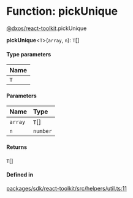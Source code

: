 # Function: pickUnique

[@dxos/react-toolkit](../modules/dxos_react_toolkit.md).pickUnique

**pickUnique**<`T`\>(`array`, `n`): `T`[]

#### Type parameters

| Name |
| :------ |
| `T` |

#### Parameters

| Name | Type |
| :------ | :------ |
| `array` | `T`[] |
| `n` | `number` |

#### Returns

`T`[]

#### Defined in

[packages/sdk/react-toolkit/src/helpers/util.ts:11](https://github.com/dxos/dxos/blob/db8188dae/packages/sdk/react-toolkit/src/helpers/util.ts#L11)
